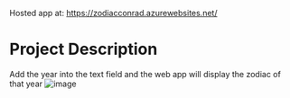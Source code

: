 Hosted app at: https://zodiacconrad.azurewebsites.net/

# Project Description
Add the year into the text field and the web app will display the zodiac of that year
![image](https://github.com/user-attachments/assets/f81ce320-7eac-4cd1-9549-a0a35c815981)

